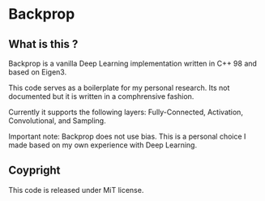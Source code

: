 # Backprop

## What is this ?

Backprop is a vanilla Deep Learning implementation written in C++ 98 and based on Eigen3.

This code serves as a boilerplate for my personal research. Its not documented but it is written in a comphrensive fashion.

Currently it supports the following layers: Fully-Connected, Activation, Convolutional, and Sampling.

Important note: Backprop does not use bias. This is a personal choice I made based on my own experience with Deep Learning.

## Coypright

This code is released under MiT license.
